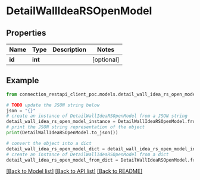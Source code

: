 # DetailWallIdeaRSOpenModel


## Properties

Name | Type | Description | Notes
------------ | ------------- | ------------- | -------------
**id** | **int** |  | [optional] 

## Example

```python
from connection_restapi_client_poc.models.detail_wall_idea_rs_open_model import DetailWallIdeaRSOpenModel

# TODO update the JSON string below
json = "{}"
# create an instance of DetailWallIdeaRSOpenModel from a JSON string
detail_wall_idea_rs_open_model_instance = DetailWallIdeaRSOpenModel.from_json(json)
# print the JSON string representation of the object
print(DetailWallIdeaRSOpenModel.to_json())

# convert the object into a dict
detail_wall_idea_rs_open_model_dict = detail_wall_idea_rs_open_model_instance.to_dict()
# create an instance of DetailWallIdeaRSOpenModel from a dict
detail_wall_idea_rs_open_model_from_dict = DetailWallIdeaRSOpenModel.from_dict(detail_wall_idea_rs_open_model_dict)
```
[[Back to Model list]](../README.md#documentation-for-models) [[Back to API list]](../README.md#documentation-for-api-endpoints) [[Back to README]](../README.md)


